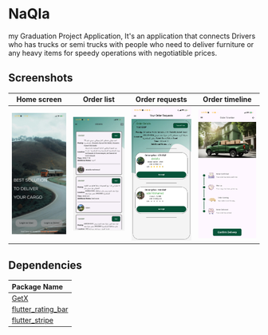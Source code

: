# NaQla

my Graduation Project Application, It's an application that connects Drivers who has trucks or semi trucks with people who need to deliver furniture or any heavy items for speedy operations with negotiatible prices.





## Screenshots

Home screen                     |   Order list             |  Order requests    |  Order timeline
:-------------------------:|:-------------------------:|:-------------------------:|:-------------------------:
![](screenshots/Home_screen.jpg?raw=true)|![](screenshots/Order_list.jpg?raw=true)|![](screenshots/Order_requests.jpg?raw=true)|![](screenshots/Order_timeline.jpg?raw=true)


## Dependencies
Package Name        |
:-------------------------|
|[GetX](https://pub.dev/packages/get)  
|[flutter_rating_bar](https://pub.dev/packages/flutter_rating_bar)
|[flutter_stripe](https://pub.dev/packages/flutter_stripe)








